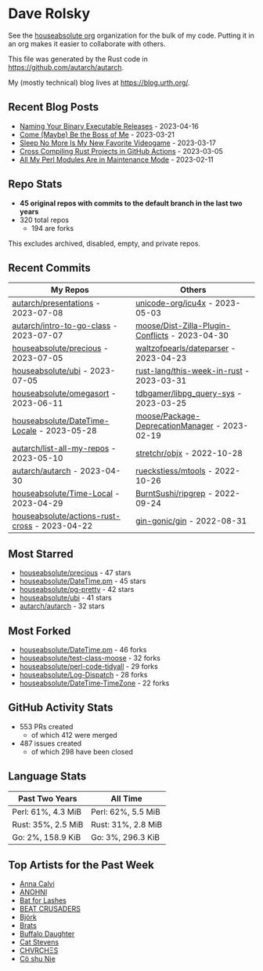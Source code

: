 
# Dave Rolsky

See the [houseabsolute org](https://github.com/houseabsolute) organization for
the bulk of my code. Putting it in an org makes it easier to collaborate with
others.

This file was generated by the Rust code in
https://github.com/autarch/autarch.

My (mostly technical) blog lives at https://blog.urth.org/.

## Recent Blog Posts

- [Naming Your Binary Executable Releases](https://blog.urth.org/2023/04/16/naming-your-binary-executable-releases/) - 2023-04-16
- [Come (Maybe) Be the Boss of Me](https://blog.urth.org/2023/03/21/come-maybe-be-the-boss-of-me/) - 2023-03-21
- [Sleep No More Is My New Favorite Videogame](https://blog.urth.org/2023/03/17/sleep-no-more-is-my-new-favorite-videogame/) - 2023-03-17
- [Cross Compiling Rust Projects in GitHub Actions](https://blog.urth.org/2023/03/05/cross-compiling-rust-projects-in-github-actions/) - 2023-03-05
- [All My Perl Modules Are in Maintenance Mode](https://blog.urth.org/2023/02/11/all-my-perl-modules-are-in-maintenance-mode/) - 2023-02-11


## Repo Stats
- **45 original repos with commits to the default branch in the last two years**
- 320 total repos
  - 194 are forks

This excludes archived, disabled, empty, and private repos.

## Recent Commits
| My Repos | Others |
|----------|--------|
| [autarch/presentations](https://github.com/autarch/presentations) - 2023-07-08              | [unicode-org/icu4x](https://github.com/unicode-org/icu4x) - 2023-05-03                |
| [autarch/intro-to-go-class](https://github.com/autarch/intro-to-go-class) - 2023-07-07              | [moose/Dist-Zilla-Plugin-Conflicts](https://github.com/moose/Dist-Zilla-Plugin-Conflicts) - 2023-04-30                |
| [houseabsolute/precious](https://github.com/houseabsolute/precious) - 2023-07-05              | [waltzofpearls/dateparser](https://github.com/waltzofpearls/dateparser) - 2023-04-23                |
| [houseabsolute/ubi](https://github.com/houseabsolute/ubi) - 2023-07-05              | [rust-lang/this-week-in-rust](https://github.com/rust-lang/this-week-in-rust) - 2023-03-31                |
| [houseabsolute/omegasort](https://github.com/houseabsolute/omegasort) - 2023-06-11              | [tdbgamer/libpg_query-sys](https://github.com/tdbgamer/libpg_query-sys) - 2023-03-25                |
| [houseabsolute/DateTime-Locale](https://github.com/houseabsolute/DateTime-Locale) - 2023-05-28              | [moose/Package-DeprecationManager](https://github.com/moose/Package-DeprecationManager) - 2023-02-19                |
| [autarch/list-all-my-repos](https://github.com/autarch/list-all-my-repos) - 2023-05-10              | [stretchr/objx](https://github.com/stretchr/objx) - 2022-10-28                |
| [autarch/autarch](https://github.com/autarch/autarch) - 2023-04-30              | [rueckstiess/mtools](https://github.com/rueckstiess/mtools) - 2022-10-26                |
| [houseabsolute/Time-Local](https://github.com/houseabsolute/Time-Local) - 2023-04-29              | [BurntSushi/ripgrep](https://github.com/BurntSushi/ripgrep) - 2022-09-24                |
| [houseabsolute/actions-rust-cross](https://github.com/houseabsolute/actions-rust-cross) - 2023-04-22              | [gin-gonic/gin](https://github.com/gin-gonic/gin) - 2022-08-31                |


## Most Starred
- [houseabsolute/precious](https://github.com/houseabsolute/precious) - 47 stars
- [houseabsolute/DateTime.pm](https://github.com/houseabsolute/DateTime.pm) - 45 stars
- [houseabsolute/pg-pretty](https://github.com/houseabsolute/pg-pretty) - 42 stars
- [houseabsolute/ubi](https://github.com/houseabsolute/ubi) - 41 stars
- [autarch/autarch](https://github.com/autarch/autarch) - 32 stars


## Most Forked
- [houseabsolute/DateTime.pm](https://github.com/houseabsolute/DateTime.pm) - 46 forks
- [houseabsolute/test-class-moose](https://github.com/houseabsolute/test-class-moose) - 32 forks
- [houseabsolute/perl-code-tidyall](https://github.com/houseabsolute/perl-code-tidyall) - 29 forks
- [houseabsolute/Log-Dispatch](https://github.com/houseabsolute/Log-Dispatch) - 28 forks
- [houseabsolute/DateTime-TimeZone](https://github.com/houseabsolute/DateTime-TimeZone) - 22 forks


## GitHub Activity Stats
- 553 PRs created
  - of which 412 were merged
- 487 issues created
  - of which 298 have been closed

## Language Stats
| Past Two Years        | All Time                |
|-----------------------|-------------------------|
| Perl: 61%, 4.3 MiB              | Perl: 62%, 5.5 MiB                |
| Rust: 35%, 2.5 MiB              | Rust: 31%, 2.8 MiB                |
| Go: 2%, 158.9 KiB              | Go: 3%, 296.3 KiB                |


## Top Artists for the Past Week
* [Anna Calvi](https://musicbrainz.org/artist/462a9ce0-e1f3-4cbc-a21e-0998003d9386)
* [ANOHNI](https://musicbrainz.org/artist/91b67275-db2c-4fc2-b51f-82978aeb5c41)
* [Bat for Lashes](https://musicbrainz.org/artist/10000730-525f-4ed5-aaa8-92888f060f5f)
* [BEAT CRUSADERS](https://musicbrainz.org/artist/e8575463-1ef4-4fc7-8d63-b8b12fe3c13b)
* [Björk](https://musicbrainz.org/artist/87c5dedd-371d-4a53-9f7f-80522fb7f3cb)
* [Brats](https://musicbrainz.org/artist/10e8c202-26fe-4785-9882-d7f6b55a74f5)
* [Buffalo Daughter](https://musicbrainz.org/artist/c71ae637-cbc5-4f57-9c1a-38d691bd3c43)
* [Cat Stevens](https://musicbrainz.org/artist/e2345fdf-2be7-47c5-a6dd-be64353ad134)
* [CHVRCHΞS](https://musicbrainz.org/artist/6a93afbb-257f-4166-b389-9f2a1e5c5df8)
* [Cö shu Nie](https://musicbrainz.org/artist/d38d4afb-3c51-4cd5-b6e9-5d4ec71d2440)

